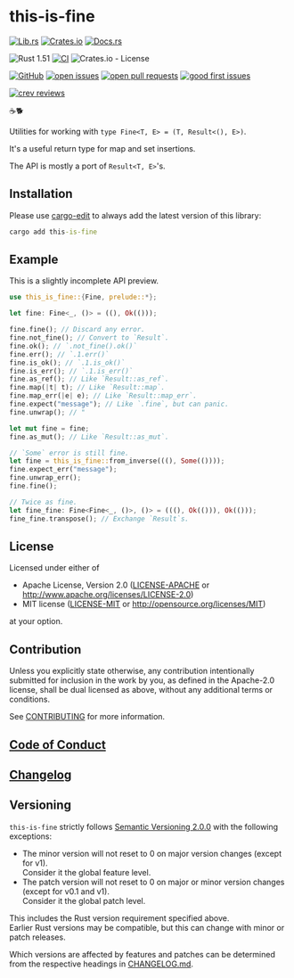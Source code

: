# this-is-fine

[![Lib.rs](https://img.shields.io/badge/Lib.rs-*-84f)](https://lib.rs/crates/this-is-fine)
[![Crates.io](https://img.shields.io/crates/v/this-is-fine)](https://crates.io/crates/this-is-fine)
[![Docs.rs](https://docs.rs/this-is-fine/badge.svg)](https://docs.rs/this-is-fine)

![Rust 1.51](https://img.shields.io/static/v1?logo=Rust&label=&message=1.51&color=grey)
[![CI](https://github.com/Tamschi/this-is-fine/workflows/CI/badge.svg?branch=unstable)](https://github.com/Tamschi/this-is-fine/actions?query=workflow%3ACI+branch%3Aunstable)
![Crates.io - License](https://img.shields.io/crates/l/this-is-fine/0.0.1)

[![GitHub](https://img.shields.io/static/v1?logo=GitHub&label=&message=%20&color=grey)](https://github.com/Tamschi/this-is-fine)
[![open issues](https://img.shields.io/github/issues-raw/Tamschi/this-is-fine)](https://github.com/Tamschi/this-is-fine/issues)
[![open pull requests](https://img.shields.io/github/issues-pr-raw/Tamschi/this-is-fine)](https://github.com/Tamschi/this-is-fine/pulls)
[![good first issues](https://img.shields.io/github/issues-raw/Tamschi/this-is-fine/good%20first%20issue?label=good+first+issues)](https://github.com/Tamschi/this-is-fine/contribute)

[![crev reviews](https://web.crev.dev/rust-reviews/badge/crev_count/this-is-fine.svg)](https://web.crev.dev/rust-reviews/crate/this-is-fine/)

☕🐕

Utilities for working with `type Fine<T, E> = (T, Result<(), E>)`.

It's a useful return type for map and set insertions.

The API is mostly a port of `Result<T, E>`'s.

## Installation

Please use [cargo-edit](https://crates.io/crates/cargo-edit) to always add the latest version of this library:

```cmd
cargo add this-is-fine
```

## Example

This is a slightly incomplete API preview.

```rust
use this_is_fine::{Fine, prelude::*};

let fine: Fine<_, ()> = ((), Ok(()));

fine.fine(); // Discard any error.
fine.not_fine(); // Convert to `Result`.
fine.ok(); // `.not_fine().ok()`
fine.err(); // `.1.err()`
fine.is_ok(); // `.1.is_ok()`
fine.is_err(); // `.1.is_err()`
fine.as_ref(); // Like `Result::as_ref`.
fine.map(|t| t); // Like `Result::map`.
fine.map_err(|e| e); // Like `Result::map_err`.
fine.expect("message"); // Like `.fine`, but can panic.
fine.unwrap(); // "

let mut fine = fine;
fine.as_mut(); // Like `Result::as_mut`.

// `Some` error is still fine.
let fine = this_is_fine::from_inverse(((), Some(())));
fine.expect_err("message");
fine.unwrap_err();
fine.fine();

// Twice as fine.
let fine_fine: Fine<Fine<_, ()>, ()> = (((), Ok(())), Ok(()));
fine_fine.transpose(); // Exchange `Result`s.
```

## License

Licensed under either of

- Apache License, Version 2.0
   ([LICENSE-APACHE](LICENSE-APACHE) or <http://www.apache.org/licenses/LICENSE-2.0>)
- MIT license
   ([LICENSE-MIT](LICENSE-MIT) or <http://opensource.org/licenses/MIT>)

at your option.

## Contribution

Unless you explicitly state otherwise, any contribution intentionally submitted
for inclusion in the work by you, as defined in the Apache-2.0 license, shall be
dual licensed as above, without any additional terms or conditions.

See [CONTRIBUTING](CONTRIBUTING.md) for more information.

## [Code of Conduct](CODE_OF_CONDUCT.md)

## [Changelog](CHANGELOG.md)

## Versioning

`this-is-fine` strictly follows [Semantic Versioning 2.0.0](https://semver.org/spec/v2.0.0.html) with the following exceptions:

- The minor version will not reset to 0 on major version changes (except for v1).  
Consider it the global feature level.
- The patch version will not reset to 0 on major or minor version changes (except for v0.1 and v1).  
Consider it the global patch level.

This includes the Rust version requirement specified above.  
Earlier Rust versions may be compatible, but this can change with minor or patch releases.

Which versions are affected by features and patches can be determined from the respective headings in [CHANGELOG.md](CHANGELOG.md).
